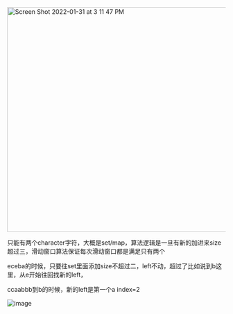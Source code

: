 <img width="519" alt="Screen Shot 2022-01-31 at 3 11 47 PM" src="https://user-images.githubusercontent.com/59748598/151888306-0b7ba0f0-209a-4120-a9cd-50e8fba48f2f.png">

只能有两个character字符，大概是set/map，算法逻辑是一旦有新的加进来size超过三，滑动窗口算法保证每次滑动窗口都是满足只有两个

eceba的时候，只要往set里面添加size不超过二，left不动，超过了比如说到b这里，从e开始往回找新的left，

ccaabbb到b的时候，新的left是第一个a index=2

![image](https://user-images.githubusercontent.com/59748598/151888508-65e07366-bb75-4256-a416-efe948043660.png)






